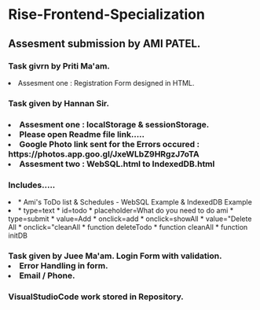 # Rise-Frontend-Specialization


<html>
    <body>
    <h2>  Assesment submission by AMI PATEL. </h2>
   <h3> Task givrn by Priti Ma'am.</h3>
    
 <li> Assesment one : Registration Form designed in HTML.</li>

 <h3>  Task given by Hannan Sir.<h3>

  <li>Assesment one : localStorage & sessionStorage.</li>
  <li> Please open Readme file  link.....</li>
  <li> Google Photo link sent for the Errors occured : https://photos.app.goo.gl/JxeWLbZ9HRgzJ7oTA </li>
  <li>Assesment two : WebSQL.html to IndexedDB.html</li>
 
   <h3>  Includes.....</h3>
   <li> *  Ami's ToDo list & Schedules - WebSQL Example & IndexedDB Example</li>
   <li> *  type=text * id=todo * placeholder=What do you need to do ami * type=submit * value=Add * onclick=add * onclick=showAll * value="Delete All * onclick="cleanAll  
        *  function deleteTodo *  function cleanAll * function initDB</li>
        
  <h3>  Task given by Juee Ma'am.</h3.
    
 <li> Login Form with validation.</li>
 <li> Error Handling in form.</li>
 <li> Email / Phone.</li>
 
 <h3> VisualStudioCode work stored in Repository.</h3>

 </body>
 </html>

